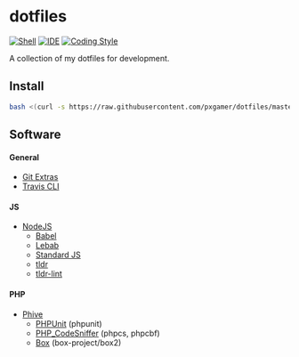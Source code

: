 # dotfiles

[![Shell][ico-shell]][link-shell]
[![IDE][ico-ide]][link-ide]
[![Coding Style][ico-code-style]][link-code-style]

A collection of my dotfiles for development.

## Install

```bash
bash <(curl -s https://raw.githubusercontent.com/pxgamer/dotfiles/master/dotfiles)
```

## Software

#### General

- [Git Extras](https://github.com/tj/git-extras)
- [Travis CLI](https://github.com/travis-ci/travis.rb)

#### JS

- [NodeJS](https://nodejs.org)
  - [Babel](https://npmjs.com/package/babel)
  - [Lebab](https://npmjs.com/package/lebab)
  - [Standard JS](https://npmjs.com/package/standard)
  - [tldr](https://npmjs.com/package/tldr)
  - [tldr-lint](https://npmjs.com/package/tldr-lint)

#### PHP

- [Phive](https://github.com/phar-io/phive)
    - [PHPUnit](https://github.com/sebastianbergmann/phpunit) (phpunit)
    - [PHP_CodeSniffer](https://github.com/squizlabs/PHP_CodeSniffer) (phpcs, phpcbf)
    - [Box](https://github.com/box-project/box2) (box-project/box2)

[ico-code-style]: https://img.shields.io/badge/code%20style-psr2-green.svg?style=flat-square
[ico-ide]: https://img.shields.io/badge/ide-phpstorm-775af8.svg?style=flat-square
[ico-shell]: https://img.shields.io/badge/shell-zsh-blue.svg?style=flat-square

[link-code-style]: https://www.php-fig.org/psr/psr-2
[link-ide]: https://www.jetbrains.com/phpstorm
[link-shell]: http://zsh.sourceforge.net
